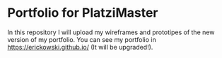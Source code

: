 # Portfolio for PlatziMaster

In this repository I will upload my wireframes and prototipes of the new version of my portfolio. You can see my portfolio in https://erickowski.github.io/ (It will be upgraded!).
